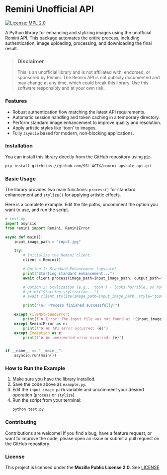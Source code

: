 # Remini Unofficial API

[![License: MPL 2.0](https://img.shields.io/badge/License-MPL_2.0-brightgreen.svg)](https://opensource.org/licenses/MPL-2.0)

A Python library for enhancing and stylizing images using the unofficial Remini API. This package automates the entire process, including authentication, image uploading, processing, and downloading the final result.

> ### Disclaimer
> This is an unofficial library and is not affiliated with, endorsed, or sponsored by Remini. The Remini API is not publicly documented and may change at any time, which could break this library. Use this software responsibly and at your own risk.

### Features

-   Robust authentication flow matching the latest API requirements.
-   Automatic session handling and token caching in a temporary directory.
-   Perform standard image enhancement to improve quality and resolution.
-   Apply artistic styles like 'toon' to images.
-   Fully `asyncio` based for modern, non-blocking applications.

### Installation

You can install this library directly from the GitHub repository using `pip`.

```bash
pip install git+https://github.com/SSL-ACTX/remini-upscale-api.git
```

### Basic Usage

The library provides two main functions: `process()` for standard enhancement and `stylize()` for applying artistic effects.

Here is a complete example. Edit the file paths, uncomment the option you want to use, and run the script.

```python
# test.py
import asyncio
from remini import Remini, ReminiError

async def main():
    input_image_path = "input.jpg"

    try:
        # Initialize the Remini client.
        client = Remini()

        # Option 1: Standard Enhancement (upscale)
        print("Starting standard enhancement...")
        await client.process(image_path=input_image_path, output_path="enhanced_output.jpg")

        # Option 2: Stylization (e.g., 'toon') - looks horrible, so not really useful lmao
        # print("Starting stylization...")
        # await client.stylize(image_path=input_image_path, style="toon", output_path="stylized_output.jpg")

        print("\n✅ Process finished successfully!")

    except FileNotFoundError:
        print(f"❌ Error: The input file was not found at '{input_image_path}'")
    except ReminiError as e:
        print(f"❌ An API error occurred: {e}")
    except Exception as e:
        print(f"❌ An unexpected error occurred: {e}")


if __name__ == "__main__":
    asyncio.run(main())
```

### How to Run the Example

1.  Make sure you have the library installed.
2.  Save the code above as `example.py`.
3.  Edit the `input_image_path` variable and uncomment your desired operation (`process` or `stylize`).
4.  Run the script from your terminal:
    ```bash
    python test.py
    ```

### Contributing

Contributions are welcome! If you find a bug, have a feature request, or want to improve the code, please open an issue or submit a pull request on the GitHub repository.

### License

This project is licensed under the **Mozilla Public License 2.0**. See [LICENSE](LICENSE)
